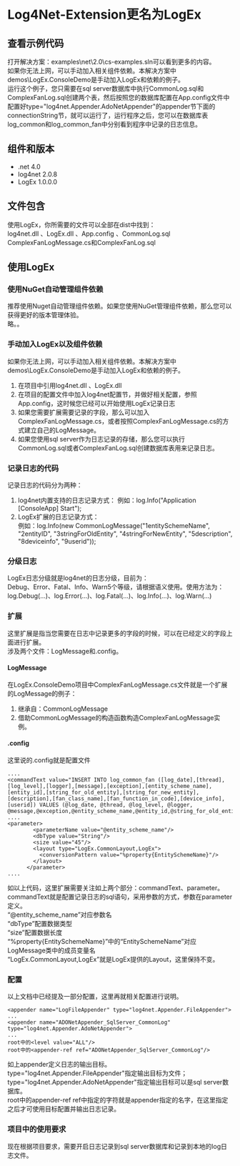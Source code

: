 # Log4Net-Extension更名为LogEx    
## 查看示例代码  
打开解决方案：examples\net\2.0\cs-examples.sln可以看到更多的内容。    
如果你无法上网，可以手动加入相关组件依赖。本解决方案中demos\LogEx.ConsoleDemo是手动加入LogEx和依赖的例子。  
运行这个例子，您只需要在sql server数据库中执行CommonLog.sql和ComplexFanLog.sql创建两个表，然后按照您的数据库配置在App.config文件中配置好type="log4net.Appender.AdoNetAppender"的appender节下面的connectionString节，就可以运行了，运行程序之后，您可以在数据库表log_common和log_common_fan中分别看到程序中记录的日志信息。  

## 组件和版本  
* .net 4.0  
* log4net 2.0.8
* LogEx 1.0.0.0

## 文件包含  
使用LogEx，你所需要的文件可以全部在dist中找到：    
log4net.dll  、LogEx.dll  、App.config  、CommonLog.sql  
ComplexFanLogMessage.cs和ComplexFanLog.sql    

## 使用LogEx  
### 使用NuGet自动管理组件依赖  
推荐使用Nuget自动管理组件依赖。如果您使用NuGet管理组件依赖，那么您可以获得更好的版本管理体验。  
略。。  
### 手动加入LogEx以及组件依赖   
如果你无法上网，可以手动加入相关组件依赖。本解决方案中demos\LogEx.ConsoleDemo是手动加入LogEx和依赖的例子。  
1. 在项目中引用log4net.dll  、LogEx.dll
2. 在项目的配置文件中加入log4net配置节，并做好相关配置，参照App.config，这时候您已经可以开始使用LogEx记录日志
3. 如果您需要扩展需要记录的字段，那么可以加入ComplexFanLogMessage.cs，或者按照ComplexFanLogMessage.cs的方式建立自己的LogMessage。
4. 如果您使用sql server作为日志记录的存储，那么您可以执行CommonLog.sql或者ComplexFanLog.sql创建数据库表用来记录日志。
### 记录日志的代码  
记录日志的代码分为两种：  
1. log4net内置支持的日志记录方式： 
例如：log.Info("Application [ConsoleApp] Start");   
2. LogEx扩展的日志记录方式：  
例如：log.Info(new CommonLogMessage("1entitySchemeName", "2entityID", "3stringForOldEntity", "4stringForNewEntity", "5description", "8deviceinfo", "9userid"));  

### 分级日志  
LogEx日志分级就是log4net的日志分级，目前为：  
Debug、Error、Fatal、Info、Warn5个等级，请根据语义使用。使用方法为：log.Debug(...)、log.Error(...)、log.Fatal(...)、log.Info(...)、log.Warn(...)   

### 扩展  
这里扩展是指当您需要在日志中记录更多的字段的时候，可以在已经定义的字段上面进行扩展。  
涉及两个文件：LogMessage和.config。  
#### LogMessage  
在LogEx.ConsoleDemo项目中ComplexFanLogMessage.cs文件就是一个扩展的LogMessage的例子：   
1. 继承自：CommonLogMessage  
2. 借助CommonLogMessage的构造函数构造ComplexFanLogMessage实例。  
#### .config  
这里说的.config就是配置文件  
```
....
<commandText value="INSERT INTO log_common_fan ([log_date],[thread],[log_level],[logger],[message],[exception],[entity_scheme_name],[entity_id],[string_for_old_entity],[string_for_new_entity],[description],[fan_class_name],[fan_function_in_code],[device_info],[userid]) VALUES (@log_date, @thread, @log_level, @logger, @message,@exception,@entity_scheme_name,@entity_id,@string_for_old_entity,@string_for_new_entity,@description,@fan_class_name,@fan_function_in_code,@device_info,@userid)"/>
....
<parameter>
        <parameterName value="@entity_scheme_name"/>
        <dbType value="String"/>
        <size value="45"/>
        <layout type="LogEx.CommonLayout,LogEx">
          <conversionPattern value="%property{EntitySchemeName}"/>
        </layout>
      </parameter>
....
```
如以上代码，这里扩展需要关注如上两个部分：commandText、parameter。  
commandText就是配置记录日志的sql语句，采用参数的方式，参数在parameter定义。  
“@entity_scheme_name”对应参数名   
“dbType”配置数据类型  
“size”配置数据长度   
“%property{EntitySchemeName}”中的“EntitySchemeName”对应LogMessage类中的成员变量名  
“LogEx.CommonLayout,LogEx”就是LogEx提供的Layout，这里保持不变。  

### 配置  
以上文档中已经提及一部分配置，这里再就相关配置进行说明。  
 ```
 <appender name="LogFileAppender" type="log4net.Appender.FileAppender">
 ...
<appender name="ADONetAppender_SqlServer_CommonLog" type="log4net.Appender.AdoNetAppender">
...
 root中的<level value="ALL"/>  
 root中的<appender-ref ref="ADONetAppender_SqlServer_CommonLog"/>  
 ```
 如上appender定义日志的输出目标。type="log4net.Appender.FileAppender"指定输出目标为文件；type="log4net.Appender.AdoNetAppender"指定输出目标可以是sql server数据库。  
root中的appender-ref ref中指定的字符就是appender指定的名字，在这里指定之后才可使用目标配置并输出日志记录。  

### 项目中的使用要求  
现在根据项目要求，需要开启日志记录到sql server数据库和记录到本地的log日志文件。  